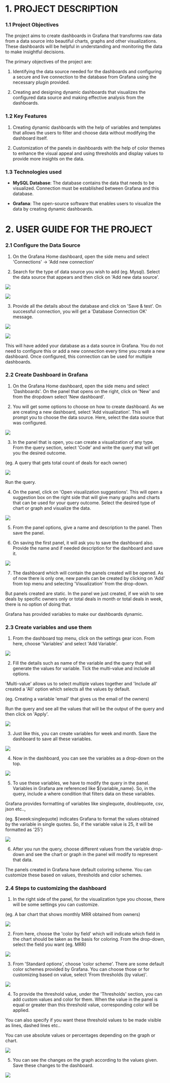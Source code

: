 # 1.  PROJECT DESCRIPTION

### 1.1 Project Objectives

The project aims to create dashboards in Grafana that transforms raw
data from a data source into beautiful charts, graphs and other
visualizations. These dashboards will be helpful in understanding and
monitoring the data to make insightful decisions.

The primary objectives of the project are:

1.  Identifying the data source needed for the dashboards and
    configuring a secure and live connection to the database from
    Grafana using the necessary plugin provided.

2.  Creating and designing dynamic dashboards that visualizes the
    configured data source and making effective analysis from the
    dashboards.

### 1.2 Key Features

1.  Creating dynamic dashboards with the help of variables and templates
    that allows the users to filter and choose data without modifying
    the dashboard itself.

2.  Customization of the panels in dashboards with the help of color
    themes to enhance the visual appeal and using thresholds and display
    values to provide more insights on the data.

### 1.3 Technologies used

-   **MySQL Database**: The database contains the data that needs to be
    visualized. Connection must be established between Grafana and this
    database.

-   **Grafana**: The open-source software that enables users to visualize
    the data by creating dynamic dashboards.

# 2. USER GUIDE FOR THE PROJECT

### 2.1 Configure the Data Source

1.  On the Grafana Home dashboard, open the side menu and select
    'Connections' -\> 'Add new connection'

2.  Search for the type of data source you wish to add (eg. Mysql).
    Select the data source that appears and then click on 'Add new data
    source'.

![](images/media/image1.png)

![](images/media/image2.png)

3.  Provide all the details about the database and click on 'Save &
    test'. On successful connection, you will get a 'Database Connection
    OK' message.

![](images/media/image3.png)

![](images/media/image4.png)

This will have added your database as a data source in Grafana. You do
not need to configure this or add a new connection every time you create
a new dashboard. Once configured, this connection can be used for
multiple dashboards.

### 2.2 Create Dashboard in Grafana

1.  On the Grafana Home dashboard, open the side menu and select
    'Dashboards'. On the panel that opens on the right, click on 'New'
    and from the dropdown select 'New dashboard'.

2.  You will get some options to choose on how to create dashboard. As
    we are creating a new dashboard, select 'Add visualization'. This
    will prompt you to choose the data source. Here, select the data
    source that was configured.

![](images/media/image5.png)

3.  In the panel that is open, you can create a visualization of any
    type. From the query section, select 'Code' and write the query that
    will get you the desired outcome.

(eg. A query that gets total count of deals for each owner)

![](images/media/image6.png)

Run the query.

4.  On the panel, click on 'Open visualization suggestions'. This will
    open a suggestion box on the right side that will give many graphs
    and charts that can be used for your query outcome. Select the
    desired type of chart or graph and visualize the data.

![](images/media/image7.png)

5.  From the panel options, give a name and description to the panel.
    Then save the panel.

6.  On saving the first panel, it will ask you to save the dashboard
    also. Provide the name and if needed description for the dashboard
    and save it.

![](images/media/image8.png)

7.  The dashboard which will contain the panels created will be opened.
    As of now there is only one, new panels can be created by clicking
    on 'Add' from top menu and selecting 'Visualization' from the
    drop-down.

But panels created are static. In the panel we just created, if we wish
to see deals by specific owners only or total deals in month or total
deals in week, there is no option of doing that.

Grafana has provided variables to make our dashboards dynamic.

### 2.3 Create variables and use them

1.  From the dashboard top menu, click on the settings gear icon. From
    here, choose 'Variables' and select 'Add Variable'.

![](images/media/image9.png)

2.  Fill the details such as name of the variable and the query that
    will generate the values for variable. Tick the multi-value and
    include all options.

'Multi-value' allows us to select multiple values together and 'Include
all' created a 'All' option which selects all the values by default.

(eg. Creating a variable 'email' that gives us the email of the owners)

Run the query and see all the values that will be the output of the
query and then click on 'Apply'.

![](images/media/image10.png)

3.  Just like this, you can create variables for week and month. Save
    the dashboard to save all these variables.

![](images/media/image11.png)

4.  Now in the dashboard, you can see the variables as a drop-down on
    the top.

![](images/media/image12.png)

5.  To use these variables, we have to modify the query in the panel.
    Variables in Grafana are referenced like \${variable_name}. So, in
    the query, include a where condition that filters data on these
    variables.

Grafana provides formatting of variables like singlequote, doublequote,
csv, json etc..,

(eg. \${week:singlequote} indicates Grafana to format the values
obtained by the variable in single quotes. So, if the variable value is
25, it will be formatted as '25')

![](images/media/image13.png)

6.  After you run the query, choose different values from the variable
    drop-down and see the chart or graph in the panel will modify to
    represent that data.

The panels created in Grafana have default coloring scheme. You can
customize these based on values, thresholds and color schemes.

### 2.4 Steps to customizing the dashboard

1.  In the right side of the panel, for the visualization type you
    choose, there will be some settings you can customize.

(eg. A bar chart that shows monthly MRR obtained from owners)

![](images/media/image14.png)

2.  From here, choose the 'color by field' which will indicate which
    field in the chart should be taken as the basis for coloring. From
    the drop-down, select the field you want (eg. MRR)

![](images/media/image15.png)

3.  From 'Standard options', choose 'color scheme'. There are some
    default color schemes provided by Grafana. You can choose those or
    for customizing based on value, select 'From thresholds (by value)'.

![](images/media/image16.png)

4.  To provide the threshold value, under the 'Thresholds' section, you
    can add custom values and color for them. When the value in the
    panel is equal or greater than this threshold value, corresponding
    color will be applied.

You can also specify if you want these threshold values to be made
visible as lines, dashed lines etc..

You can use absolute values or percentages depending on the graph or
chart.

![](images/media/image17.png)

5.  You can see the changes on the graph according to the values given.
    Save these changes to the dashboard.

![](images/media/image18.png)

